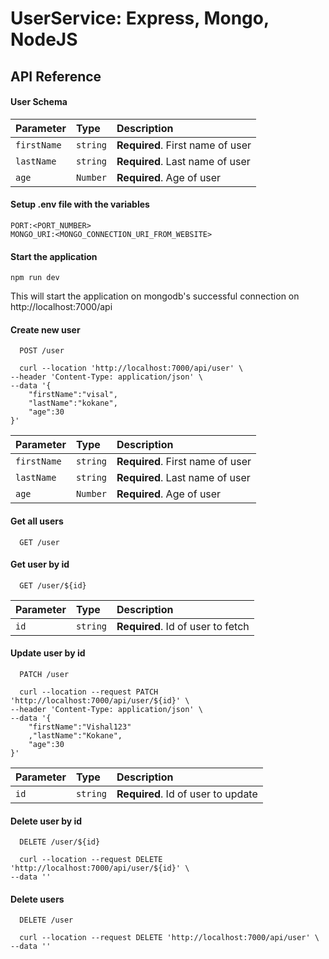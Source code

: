 
# UserService: Express, Mongo, NodeJS



## API Reference

#### User Schema
| Parameter | Type     | Description                       |
| :-------- | :------- | :-------------------------------- |
| `firstName`      | `string` | **Required**. First name of user |
| `lastName`      | `string` | **Required**. Last name of user |
| `age`      | `Number` | **Required**. Age of user |



#### Setup .env file with the variables

```
PORT:<PORT_NUMBER>
MONGO_URI:<MONGO_CONNECTION_URI_FROM_WEBSITE>
```

#### Start the application

```
npm run dev
```
This will start the application on mongodb's successful connection on http://localhost:7000/api
 


#### Create new user

```
  POST /user

  curl --location 'http://localhost:7000/api/user' \
--header 'Content-Type: application/json' \
--data '{
    "firstName":"visal",
    "lastName":"kokane",
    "age":30
}'
```

| Parameter | Type     | Description                       |
| :-------- | :------- | :-------------------------------- |
| `firstName`      | `string` | **Required**. First name of user |
| `lastName`      | `string` | **Required**. Last name of user |
| `age`      | `Number` | **Required**. Age of user |



#### Get all users

```
  GET /user
```
#### Get user by id

```
  GET /user/${id}
```

| Parameter | Type     | Description                       |
| :-------- | :------- | :-------------------------------- |
| `id`      | `string` | **Required**. Id of user to fetch |




#### Update user by id

```
  PATCH /user

  curl --location --request PATCH 'http://localhost:7000/api/user/${id}' \
--header 'Content-Type: application/json' \
--data '{
    "firstName":"Vishal123"
    ,"lastName":"Kokane",
    "age":30
}'

```
| Parameter | Type     | Description                       |
| :-------- | :------- | :-------------------------------- |
| `id`      | `string` | **Required**. Id of user to update |



#### Delete user by id

```
  DELETE /user/${id}

  curl --location --request DELETE 'http://localhost:7000/api/user/${id}' \
--data ''
```

#### Delete users

```
  DELETE /user

  curl --location --request DELETE 'http://localhost:7000/api/user' \
--data ''
```
